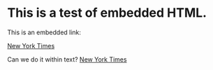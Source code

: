 # This is a test of embedded HTML.

This is an embedded link: 

<a href="https://nytimes.com">New York Times</a>

Can we do it within text? <a href="https://nytimes.com">New York Times</a>
